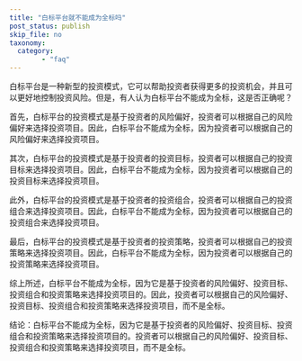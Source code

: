 ```yaml
---
title: "白标平台就不能成为全标吗"
post_status: publish
skip_file: no
taxonomy:
  category:
        - "faq"
---
```


白标平台是一种新型的投资模式，它可以帮助投资者获得更多的投资机会，并且可以更好地控制投资风险。但是，有人认为白标平台不能成为全标，这是否正确呢？

首先，白标平台的投资模式是基于投资者的风险偏好，投资者可以根据自己的风险偏好来选择投资项目。因此，白标平台不能成为全标，因为投资者可以根据自己的风险偏好来选择投资项目。

其次，白标平台的投资模式是基于投资者的投资目标，投资者可以根据自己的投资目标来选择投资项目。因此，白标平台不能成为全标，因为投资者可以根据自己的投资目标来选择投资项目。

此外，白标平台的投资模式是基于投资者的投资组合，投资者可以根据自己的投资组合来选择投资项目。因此，白标平台不能成为全标，因为投资者可以根据自己的投资组合来选择投资项目。

最后，白标平台的投资模式是基于投资者的投资策略，投资者可以根据自己的投资策略来选择投资项目。因此，白标平台不能成为全标，因为投资者可以根据自己的投资策略来选择投资项目。

综上所述，白标平台不能成为全标，因为它是基于投资者的风险偏好、投资目标、投资组合和投资策略来选择投资项目的。因此，投资者可以根据自己的风险偏好、投资目标、投资组合和投资策略来选择投资项目，而不是全标。

结论：白标平台不能成为全标，因为它是基于投资者的风险偏好、投资目标、投资组合和投资策略来选择投资项目的。投资者可以根据自己的风险偏好、投资目标、投资组合和投资策略来选择投资项目，而不是全标。
